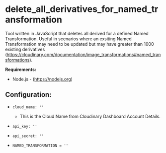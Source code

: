 # delete_all_derivatives_for_named_transformation

Tool written in JavaScript that deletes all derived for a defined Named Transformation. Useful in scenarios where an exsiting Named Transformation may need to be updated but may have greater than 1000 existing derivatives (https://cloudinary.com/documentation/image_transformations#named_transformations).

**Requirements:**
- Node.js - (https://nodejs.org)

## Configuration:

- `cloud_name: ''`
  - This is the Cloud Name from Cloudinary Dashboard Account Details.
- `api_key: ''`
- `api_secret: ''`

- `NAMED_TRANSFORMATION = ''`
